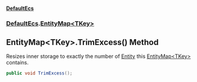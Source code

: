 #### [DefaultEcs](index.md 'index')
### [DefaultEcs](index.md#DefaultEcs 'DefaultEcs').[EntityMap&lt;TKey&gt;](EntityMap_TKey_.md 'DefaultEcs.EntityMap&lt;TKey&gt;')
## EntityMap&lt;TKey&gt;.TrimExcess() Method
Resizes inner storage to exactly the number of [Entity](Entity.md 'DefaultEcs.Entity') this [EntityMap&lt;TKey&gt;](EntityMap_TKey_.md 'DefaultEcs.EntityMap&lt;TKey&gt;') contains.  
```csharp
public void TrimExcess();
```
